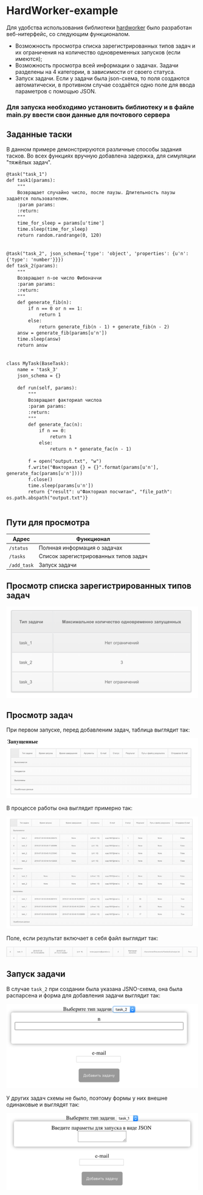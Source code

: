 # HardWorker-example

Для удобства использования библиотеки [hardworker](https://github.com/Snusmumrick/HardWorker) было разработан веб-нитерфейс, со следующим функционалом.

* Возможность просмотра списка зарегистрированных типов задач и их ограничения на количество одновременных запусков (если имеются);
* Возможность просмотра всей информации о задачах. Задачи разделены на 4 категории, в зависимости от своего статуса.
* Запуск задачи. Если у задачи была json-схема, то поля создаются автоматически, в противном случае создаётся одно поле для ввода параметров с помощью JSON.

### Для запуска необходимо установить библиотеку и в файле main.py ввести свои данные для почтового сервера

## Заданные таски

В данном примере демонстрируются различные способы задания тасков. Во всех функциях вручную добавлена задержка, для симуляции "тяжёлых задач".

```
@task("task_1")
def task1(params):
    """
    Возвращает случайно число, после паузы. Длительность паузы задаётся пользователем.
    :param params:
    :return:
    """
    time_for_sleep = params[u'time']
    time.sleep(time_for_sleep)
    return random.randrange(0, 120)


@task("task_2", json_schema={'type': 'object', 'properties': {u'n': {'type': 'number'}}})
def task_2(params):
    """
    Возвращает n-ое число Фибоначчи
    :param params:
    :return:
    """
    def generate_fib(n):
        if n == 0 or n == 1:
            return 1
        else:
            return generate_fib(n - 1) + generate_fib(n - 2)
    answ = generate_fib(params[u'n'])
    time.sleep(answ)
    return answ


class MyTask(BaseTask):
    name = 'task_3'
    json_schema = {}

    def run(self, params):
        """
        Возвращает факториал числоа
        :param params:
        :return:
        """
        def generate_fac(n):
            if n == 0:
                return 1
            else:
                return n * generate_fac(n - 1)

        f = open("output.txt", "w")
        f.write("Факториал {} = {}".format(params[u'n'], generate_fac(params[u'n'])))
        f.close()
        time.sleep(params[u'n'])
        return {"result": u"Факториал посчитан", "file_path": os.path.abspath("output.txt")}
        
```

## Пути для просмотра

| Адрес       	| Функционал 			                         |
|-------------	|--------------------------------------------|
| `/status`   	|Полнная информация о задачах                |
| `/tasks`    	|Список зарегистрированных типов задач       |
| `/add_task` 	|Запуск задачи                               |

## Просмотр списка зарегистрированных типов задач

![](types.png)

## Просмотр задач

При первом запуске, перед добавленим задач, таблица выглядит так:

![](screen1.png)

В процессе работы она выглядит примерно так:

![](screen2.png)

Поле, если результат включает в себя файл выглядит так:

![](with_file.png)


## Запуск задачи

В случае `task_2` при создании была указана JSNO-схема, она была распарсена и форма для добавления задачи выглядит так:

![](schema.png)

У других задач схемы не было, поэтому формы у них внешне одинаковые и выглядят так:

![](no_schema.png)
